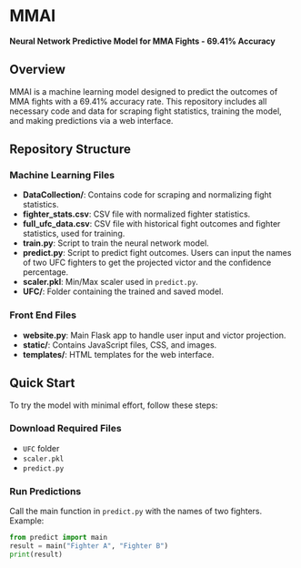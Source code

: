 # MMAI
**Neural Network Predictive Model for MMA Fights - 69.41% Accuracy**

## Overview
MMAI is a machine learning model designed to predict the outcomes of MMA fights with a 69.41% accuracy rate. This repository includes all necessary code and data for scraping fight statistics, training the model, and making predictions via a web interface.

## Repository Structure

### Machine Learning Files
- **DataCollection/**: Contains code for scraping and normalizing fight statistics.
- **fighter_stats.csv**: CSV file with normalized fighter statistics.
- **full_ufc_data.csv**: CSV file with historical fight outcomes and fighter statistics, used for training.
- **train.py**: Script to train the neural network model.
- **predict.py**: Script to predict fight outcomes. Users can input the names of two UFC fighters to get the projected victor and the confidence percentage.
- **scaler.pkl**: Min/Max scaler used in `predict.py`.
- **UFC/**: Folder containing the trained and saved model.

### Front End Files
- **website.py**: Main Flask app to handle user input and victor projection.
- **static/**: Contains JavaScript files, CSS, and images.
- **templates/**: HTML templates for the web interface.

## Quick Start
To try the model with minimal effort, follow these steps:

### Download Required Files
- `UFC` folder
- `scaler.pkl`
- `predict.py`

### Run Predictions
Call the main function in `predict.py` with the names of two fighters.
Example:
```python
from predict import main
result = main("Fighter A", "Fighter B")
print(result)
